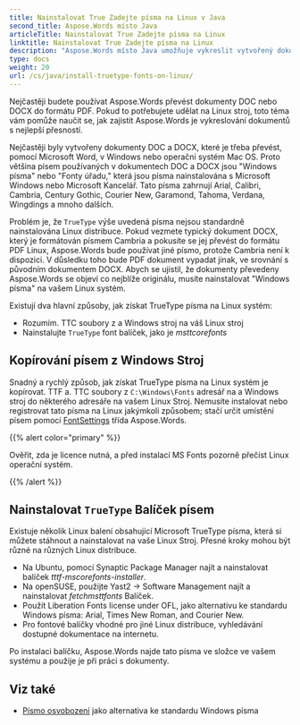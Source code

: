 ```yaml
---
title: Nainstalovat True Zadejte písma na Linux v Java
second_title: Aspose.Words místo Java
articleTitle: Nainstalovat True Zadejte písma na Linux
linktitle: Nainstalovat True Zadejte písma na Linux
description: "Aspose.Words místo Java umožňuje vykreslit vytvořený dokument pomocí Microsoft Word v Linux stroj s nejlepší přesností."
type: docs
weight: 20
url: /cs/java/install-truetype-fonts-on-linux/
---
```


Nejčastěji budete používat Aspose.Words převést dokumenty DOC nebo DOCX do formátu PDF. Pokud to potřebujete udělat na Linux stroj, toto téma vám pomůže naučit se, jak zajistit Aspose.Words je vykreslování dokumentů s nejlepší přesností.

Nejčastěji byly vytvořeny dokumenty DOC a DOCX, které je třeba převést, pomocí Microsoft Word, v Windows nebo operační systém Mac OS. Proto většina písem používaných v dokumentech DOC a DOCX jsou "Windows písma" nebo "Fonty úřadu," která jsou písma nainstalována s Microsoft Windows nebo Microsoft Kancelář. Tato písma zahrnují Arial, Calibri, Cambria, Century Gothic, Courier New, Garamond, Tahoma, Verdana, Wingdings a mnoho dalších.

Problém je, že `TrueType` výše uvedená písma nejsou standardně nainstalována Linux distribuce. Pokud vezmete typický dokument DOCX, který je formátován písmem Cambria a pokusíte se jej převést do formátu PDF Linux, Aspose.Words bude používat jiné písmo, protože Cambria není k dispozici. V důsledku toho bude PDF dokument vypadat jinak, ve srovnání s původním dokumentem DOCX. Abych se ujistil, že dokumenty převedeny Aspose.Words se objeví co nejblíže originálu, musíte nainstalovat "Windows písma" na vašem Linux systém.

Existují dva hlavní způsoby, jak získat TrueType písma na Linux systém:

- Rozumím. TTC soubory z a Windows stroj na váš Linux stroj
- Nainstalujte `TrueType` font balíček, jako je *msttcorefonts*

## Kopírování písem z Windows Stroj

Snadný a rychlý způsob, jak získat TrueType písma na Linux systém je kopírovat. TTF a. TTC soubory z `C:\Windows\Fonts` adresář na a Windows stroj do některého adresáře na vašem Linux Stroj. Nemusíte instalovat nebo registrovat tato písma na Linux jakýmkoli způsobem; stačí určit umístění písem pomocí [FontSettings](https://reference.aspose.com/words/java/com.aspose.words/fontsettings/) třída Aspose.Words.

{{% alert color="primary" %}}

Ověřit, zda je licence nutná, a před instalací MS Fonts pozorně přečíst Linux operační systém.

{{% /alert %}}

## Nainstalovat `TrueType` Balíček písem

Existuje několik Linux balení obsahující Microsoft TrueType písma, která si můžete stáhnout a nainstalovat na vaše Linux Stroj. Přesné kroky mohou být různé na různých Linux distribuce.

- Na Ubuntu, pomocí Synaptic Package Manager najít a nainstalovat balíček *tttf-mscorefonts-installer*.
- Na openSUSE, použijte Yast2 → Software Management najít a nainstalovat *fetchmsttfonts* Balíček.
- Použít Liberation Fonts license under OFL, jako alternativu ke standardu Windows písma: Arial, Times New Roman, and Courier New.
- Pro fontové balíčky vhodné pro jiné Linux distribuce, vyhledávání dostupné dokumentace na internetu.

Po instalaci balíčku, Aspose.Words najde tato písma ve složce ve vašem systému a použije je při práci s dokumenty.

## Viz také

- [Písmo osvobození](https://github.com/liberationfonts) jako alternativa ke standardu Windows písma

